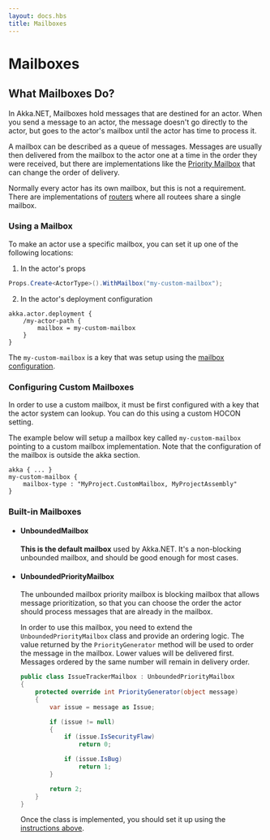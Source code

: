 ```yaml
---
layout: docs.hbs
title: Mailboxes
---
```


# Mailboxes

## What Mailboxes Do?

In Akka.NET, Mailboxes hold messages that are destined for an actor. When you send a message to an actor, the message doesn't go directly to the actor, but goes to the actor's mailbox until the actor has time to process it.

A mailbox can be described as a queue of messages. Messages are usually then delivered from the mailbox to the actor one at a time in the order they were received, but there are implementations like the [Priority Mailbox](#unboundedprioritymailbox) that can change the order of delivery.

Normally every actor has its own mailbox, but this is not a requirement. There are implementations of [routers](Routers) where all routees share a single mailbox.

### Using a Mailbox

To make an actor use a specific mailbox, you can set it up one of the following locations:

1. In the actor's props

  ```cs
  Props.Create<ActorType>().WithMailbox("my-custom-mailbox");
  ```

2. In the actor's deployment configuration

  ```hocon
  akka.actor.deployment {
      /my-actor-path {
          mailbox = my-custom-mailbox
      }
  }  
  ```

The `my-custom-mailbox` is a key that was setup using the [mailbox configuration](#configuring-custom-mailboxes).

### Configuring Custom Mailboxes

In order to use a custom mailbox, it must be first configured with a key that the actor system can lookup. You can do this using a custom HOCON setting.

The example below will setup a mailbox key called `my-custom-mailbox` pointing to a custom mailbox implementation. Note that the configuration of the mailbox is outside the akka section.

```hocon
akka { ... }
my-custom-mailbox {
    mailbox-type : "MyProject.CustomMailbox, MyProjectAssembly"
}
```

### Built-in Mailboxes

* #### UnboundedMailbox

  **This is the default mailbox** used by Akka.NET. It's a non-blocking unbounded mailbox, and should be good enough for most cases.

* #### UnboundedPriorityMailbox

  The unbounded mailbox priority mailbox is blocking mailbox that allows message prioritization, so that you can choose the order the actor should process messages that are already in the mailbox.

  In order to use this mailbox, you need to extend the `UnboundedPriorityMailbox` class and provide an ordering logic. The value returned by the `PriorityGenerator` method will be used to order the message in the mailbox. Lower values will be delivered first. Messages ordered by the same number will remain in delivery order.

  ```cs
  public class IssueTrackerMailbox : UnboundedPriorityMailbox
  {
      protected override int PriorityGenerator(object message)
      {
          var issue = message as Issue;

          if (issue != null)
          {
              if (issue.IsSecurityFlaw)
                  return 0;

              if (issue.IsBug)
                  return 1;
          }

          return 2;
      }
  }
  ```

  Once the class is implemented, you should set it up using the [instructions above](#using-a-mailbox).
